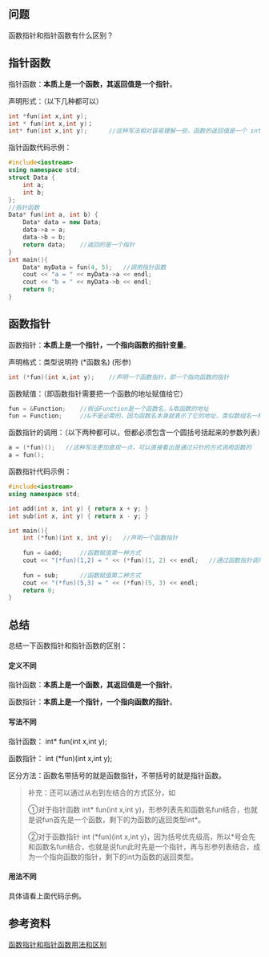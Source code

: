 ## 问题

函数指针和指针函数有什么区别？

## 指针函数

指针函数：**本质上是一个函数，其返回值是一个指针**。

声明形式：（以下几种都可以）

```C++
int *fun(int x,int y);
int * fun(int x,int y)；
int* fun(int x,int y);		//这种写法相对容易理解一些，函数的返回值是一个 int* 指针
```

指针函数代码示例：

```C++
#include<iostream>
using namespace std;
struct Data {
	int a;
	int b;
};
//指针函数
Data* fun(int a, int b) {
	Data* data = new Data;
	data->a = a;
	data->b = b;
	return data;	//返回的是一个指针
}
int main(){
	Data* myData = fun(4, 5);	//调用指针函数
	cout << "a = " << myData->a << endl;
	cout << "b = " << myData->b << endl;
	return 0;
}
```

## 函数指针

函数指针：**本质上是一个指针，一个指向函数的指针变量**。

声明格式：类型说明符 (*函数名) (形参)

```C++
int (*fun)(int x,int y);	//声明一个函数指针，即一个指向函数的指针
```

函数赋值：（即函数指针需要把一个函数的地址赋值给它）

```C++
fun = &Function;	//假设Function是一个函数名，&取函数的地址
fun = Function;		//&不是必需的，因为函数名本身就表示了它的地址，类似数组名一样
```

函数指针的调用：（以下两种都可以，但都必须包含一个圆括号括起来的参数列表）

```C++
a = (*fun)();	//这种写法更加直观一点，可以直接看出是通过只针的方式调用函数的
a = fun();
```

函数指针代码示例：

```C++
#include<iostream>
using namespace std;

int add(int x, int y) { return x + y; }
int sub(int x, int y) { return x - y; }

int main(){
	int (*fun)(int x, int y);	//声明一个函数指针
    
	fun = &add;		//函数赋值第一种方式
	cout << "(*fun)(1,2) = " << (*fun)(1, 2) << endl;	//通过函数指针调用函数
    
	fun = sub;		//函数赋值第二种方式
	cout << "(*fun)(5,3) = " << (*fun)(5, 3) << endl;
	return 0;
}
```



## 总结

总结一下函数指针和指针函数的区别：

#### 定义不同

指针函数：**本质上是一个函数，其返回值是一个指针**。

函数指针：**本质上是一个指针，一个指向函数的指针**。

#### 写法不同

指针函数： int* fun(int x,int y);

函数指针： int (*fun)(int x,int y);

区分方法：函数名带括号的就是函数指针，不带括号的就是指针函数。

> 补充：还可以通过从右到左结合的方式区分，如
>
> ①对于指针函数 int* fun(int x,int y)，形参列表先和函数名fun结合，也就是说fun首先是一个函数，剩下的为函数的返回类型int*。
>
> ②对于函数指针 int (*fun)(int x,int y)，因为括号优先级高，所以\*号会先和函数名fun结合，也就是说fun此时先是一个指针，再与形参列表结合，成为一个指向函数的指针，剩下的int为函数的返回类型。

#### 用法不同

具体请看上面代码示例。



## 参考资料

[函数指针和指针函数用法和区别](https://blog.csdn.net/luoyayun361/article/details/80428882)